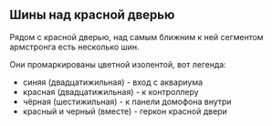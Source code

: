 ## Шины над красной дверью
Рядом с красной дверью, над самым ближним к ней сегментом армстронга есть несколько шин.

Они промаркированы цветной изолентой, вот легенда:

  - синяя (двадцатижильная) - вход с аквариума
  - красная (двадцатижильная) - к контроллеру
  - чёрная (шестижильная) - к панели домофона внутри
  - красный и черный (вместе) - геркон красной двери
